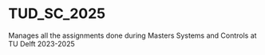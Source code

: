 # TUD_SC_2025
Manages all the assignments done during Masters Systems and Controls at TU Delft 2023-2025
